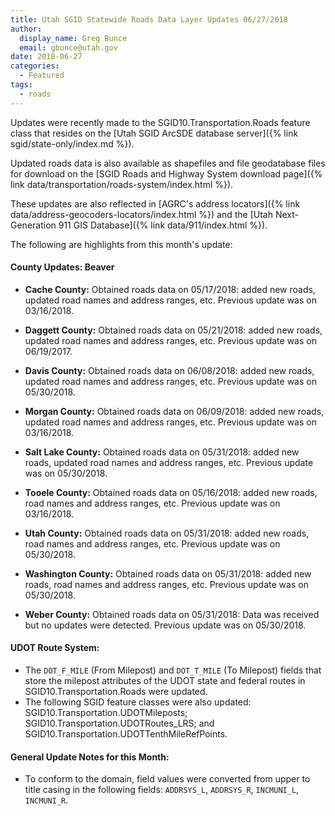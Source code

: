 ```yaml
---
title: Utah SGID Statewide Roads Data Layer Updates 06/27/2018
author:
  display_name: Greg Bunce
  email: gbunce@utah.gov
date: 2018-06-27
categories:
  - Featured
tags:
  - roads
---
```


Updates were recently made to the SGID10.Transportation.Roads feature class that resides on the [Utah SGID ArcSDE database server]({% link sgid/state-only/index.md %}).

Updated roads data is also available as shapefiles and file geodatabase files for download on the [SGID Roads and Highway System download page]({% link data/transportation/roads-system/index.html %}).

These updates are also reflected in [AGRC's address locators]({% link data/address-geocoders-locators/index.html %}) and the [Utah Next-Generation 911 GIS Database]({% link data/911/index.html %}).


The following are highlights from this month's update:

#### County Updates: Beaver

- **Cache County:** Obtained roads data on 05/17/2018: added new roads, updated road names and address ranges, etc. Previous update was on 03/16/2018.

- **Daggett County:** Obtained roads data on 05/21/2018: added new roads, updated road names and address ranges, etc. Previous update was on 06/19/2017.

- **Davis County:** Obtained roads data on 06/08/2018: added new roads, updated road names and address ranges, etc. Previous update was on 05/30/2018.

- **Morgan County:** Obtained roads data on 06/09/2018: added new roads, updated road names and address ranges, etc. Previous update was on 03/16/2018.

- **Salt Lake County:** Obtained roads data on  05/31/2018: added new roads, updated road names and address ranges, etc. Previous update was on 05/30/2018.

- **Tooele County:** Obtained roads data on 05/16/2018: added new roads, road names and address ranges, etc. Previous update was on 03/16/2018.

- **Utah County:** Obtained roads data on 05/31/2018: added new roads, road names and address ranges, etc. Previous update was on 05/30/2018.

- **Washington County:** Obtained roads data on 05/31/2018: added new roads, road names and address ranges, etc. Previous update was on 05/30/2018.

- **Weber County:** Obtained roads data on 05/31/2018: Data was received but no updates were detected. Previous update was on 05/30/2018.

#### UDOT Route System:

- The `DOT_F_MILE` (From Milepost) and `DOT_T_MILE` (To Milepost) fields that store the milepost attributes of the UDOT state and federal routes in SGID10.Transportation.Roads were updated.
- The following SGID feature classes were also updated: SGID10.Transportation.UDOTMileposts; SGID10.Transportation.UDOTRoutes_LRS; and SGID10.Transportation.UDOTTenthMileRefPoints.

#### General Update Notes for this Month:
- To conform to the domain, field values were converted from upper to title casing in the following fields: `ADDRSYS_L`, `ADDRSYS_R`, `INCMUNI_L`, `INCMUNI_R`.
